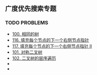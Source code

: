## 广度优先搜索专题

### TODO PROBLEMS
- [100. 相同的树](https://leetcode-cn.com/problems/same-tree/)
- [116. 填充每个节点的下一个右侧节点指针](https://leetcode-cn.com/problems/populating-next-right-pointers-in-each-node/)
- [117. 填充每个节点的下一个右侧节点指针 II](https://leetcode-cn.com/problems/populating-next-right-pointers-in-each-node-ii/)
- [101. 对称二叉树](https://leetcode-cn.com/problems/symmetric-tree/)
- [102. 二叉树的层序遍历](https://leetcode-cn.com/problems/binary-tree-level-order-traversal/)
- []()
- []()
